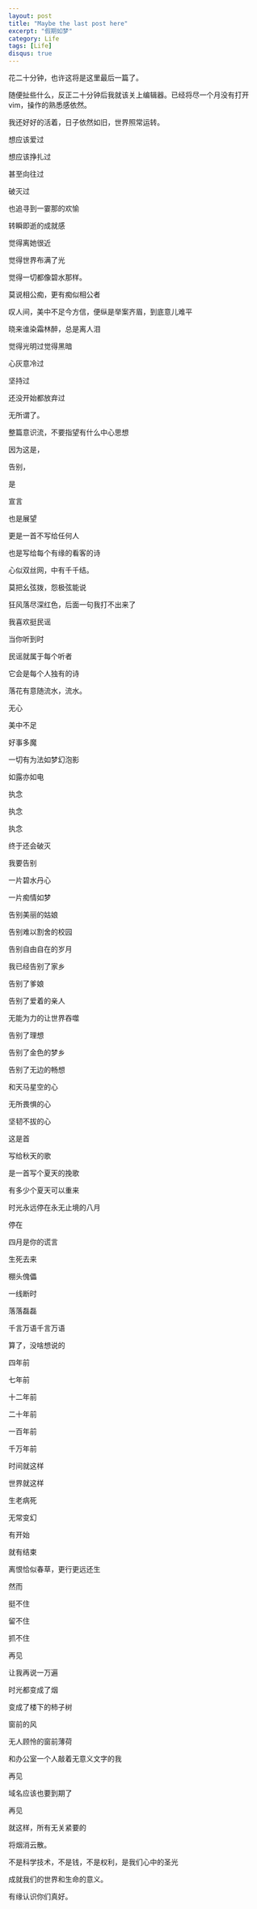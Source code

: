 ```yaml
---
layout: post
title: "Maybe the last post here"
excerpt: "假期如梦"
category: Life
tags: [Life]
disqus: true
---
```



花二十分钟，也许这将是这里最后一篇了。

随便扯些什么，反正二十分钟后我就该关上编辑器。已经将尽一个月没有打开vim，操作的熟悉感依然。

我还好好的活着，日子依然如旧，世界照常运转。

想应该爱过

想应该挣扎过

甚至向往过

破灭过

也追寻到一霎那的欢愉

转瞬即逝的成就感

觉得离她很近

觉得世界布满了光

觉得一切都像碧水那样。

莫说相公痴，更有痴似相公者

叹人间，美中不足今方信，便纵是举案齐眉，到底意儿难平

晓来谁染霜林醉，总是离人泪

觉得光明过觉得黑暗

心灰意冷过

坚持过

还没开始都放弃过

无所谓了。


整篇意识流，不要指望有什么中心思想

因为这是，

告别，

是

宣言

也是展望

更是一首不写给任何人

也是写给每个有缘的看客的诗

心似双丝网，中有千千结。

莫把幺弦拨，怨极弦能说

狂风落尽深红色，后面一句我打不出来了

我喜欢挺民谣

当你听到时

民谣就属于每个听者

它会是每个人独有的诗

落花有意随流水，流水。

无心

美中不足

好事多魔

一切有为法如梦幻泡影

如露亦如电

执念

执念

执念

终于还会破灭

我要告别

一片碧水丹心

一片痴情如梦

告别美丽的姑娘

告别难以割舍的校园

告别自由自在的岁月

我已经告别了家乡

告别了爹娘

告别了爱着的亲人

无能为力的让世界吞噬

告别了理想

告别了金色的梦乡

告别了无边的畅想

和天马星空的心

无所畏惧的心

坚韧不拔的心

这是首

写给秋天的歌

是一首写个夏天的挽歌

有多少个夏天可以重来

时光永远停在永无止境的八月

停在

四月是你的谎言

生死去来

棚头傀儡

一线断时

落落磊磊

千言万语千言万语

算了，没啥想说的

四年前

七年前

十二年前

二十年前

一百年前

千万年前

时间就这样

世界就这样

生老病死

无常变幻

有开始

就有结束

离恨恰似春草，更行更远还生

然而

挺不住

留不住

抓不住

再见

让我再说一万遍

时光都变成了烟

变成了楼下的柿子树

窗前的风

无人顾怜的窗前薄荷

和办公室一个人敲着无意义文字的我

再见

域名应该也要到期了

再见

就这样，所有无关紧要的

将烟消云散。

不是科学技术，不是钱，不是权利，是我们心中的圣光

成就我们的世界和生命的意义。

有缘认识你们真好。
